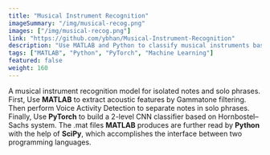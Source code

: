 ```yaml
---
title: "Musical Instrument Recognition"
imageSummary: "/img/musical-recog.png"
images: ["/img/musical-recog.png"]
link: "https://github.com/ybhan/Musical-Instrument-Recognition"
description: "Use MATLAB and Python to classify musical instruments based on Gammatone filtering, Voice Activity Detection and CNN. Interface between two languages by SciPy."
tags: ["MATLAB", "Python", "PyTorch", "Machine Learning"]
featured: false
weight: 160
---
```


A musical instrument recognition model for isolated notes and solo phrases. First, Use **MATLAB** to extract acoustic features by Gammatone filtering. Then perform Voice Activity Detection to separate notes in solo phrases. Finally, Use **PyTorch** to build a 2-level CNN classifier based on Hornbostel–Sachs system. The .mat files **MATLAB** produces are further read by **Python** with the help of **SciPy**, which accomplishes the interface between two programming languages.
